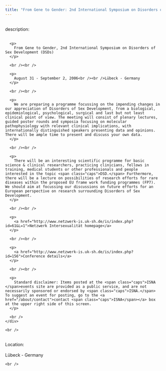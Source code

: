 ```yaml
---
title: "From Gene to Gender: 2nd International Symposium on Disorders of Sex Development (DSD)"
---
```


<div class="flexinode-body flexinode-2">
  <div class="flexinode-textarea-1">
    <div class="form-item">
      <br /> <label>description:</label><br /><br /> 
      
      <p>
        From Gene to Gender, 2nd International Symposium on Disorders of Sex Development (DSDs)
      </p>
      
      <br /><br />
      
      <p>
        August 31 - September 2, 2006<br /><br />Lübeck - Germany
      </p>
      
      <br /><br />
      
      <p>
        We are preparing a programme focussing on the impending changes in our appreciation of Disorders of Sex Development, from a biological, epidemiological, psychological, surgical and last but not least clinical point of view. The meeting will consist of plenary lectures, guided poster rounds and symposia focusing on molecular pathophysiology with relevant clinical implications, with internationally distinguished speakers presenting data and opinions. There will be ample time to present and discuss your own data.
      </p>
      
      <br /><br />
      
      <p>
        There will be an interesting scientific programme for basic science & clinical researchers, practicing clinicians, fellows in training, medical students or other professionals and people interested in the topic <span class="caps">DSD.</span> Furthermore, there will be a lecture on possibilities of research efforts for rare diseases within the proposed EU frame work funding programmes (FP7). We should aim at focussing our discussions on future efforts for an European perspective on research surrounding Disorders of Sex Development.
      </p>
      
      <br /><br />
      
      <p>
        <a href="http://www.netzwerk-is.uk-sh.de/is/index.php?id=61&L=1">Netzwerk Intersexualität homepage</a>
      </p>
      
      <br /><br />
      
      <p>
        <a href="http://www.netzwerk-is.uk-sh.de/is/index.php?id=156">Conference details</a>
      </p>
      
      <br /><br />
      
      <p>
        Standard disclaimer: Items posted at the <span class="caps">ISNA </span>events site are provided as a public service, and are not necessarily sponsored or endorsed by <span class="caps">ISNA.</span> To suggest an event for posting, go to the <a href="/about/contact">contact <span class="caps">ISNA</span></a> box at the upper right side of this screen.
      </p>
      
      <br />
    </div>
    
    <br />
  </div>
  
  <div class="flexinode-textfield-2">
    <div class="form-item">
      <br /> <label>Location:</label><br /><br /> Lübeck - Germany<br />
    </div>
    
    <br />
  </div>
</div>